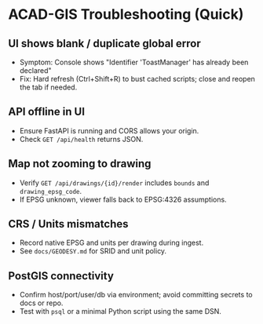 # ACAD-GIS Troubleshooting (Quick)

## UI shows blank / duplicate global error
- Symptom: Console shows "Identifier 'ToastManager' has already been declared"
- Fix: Hard refresh (Ctrl+Shift+R) to bust cached scripts; close and reopen the tab if needed.

## API offline in UI
- Ensure FastAPI is running and CORS allows your origin.
- Check `GET /api/health` returns JSON.

## Map not zooming to drawing
- Verify `GET /api/drawings/{id}/render` includes `bounds` and `drawing_epsg_code`.
- If EPSG unknown, viewer falls back to EPSG:4326 assumptions.

## CRS / Units mismatches
- Record native EPSG and units per drawing during ingest.
- See `docs/GEODESY.md` for SRID and unit policy.

## PostGIS connectivity
- Confirm host/port/user/db via environment; avoid committing secrets to docs or repo.
- Test with `psql` or a minimal Python script using the same DSN.


